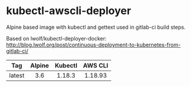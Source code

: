 # kubectl-awscli-deployer

Alpine based image with kubectl and gettext used in gitlab-ci build steps.

Based on lwolf/kubectl-deployer-docker:
http://blog.lwolf.org/post/continuous-deployment-to-kubernetes-from-gitlab-ci/

|  Tag   | Alpine | Kubectl | AWS CLI |
| :----: | :----: | :-----: | :-----: |
| latest |  3.6   | 1.18.3  | 1.18.93 |

